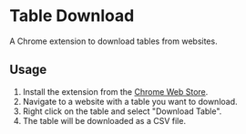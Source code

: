 # Table Download
A Chrome extension to download tables from websites.

## Usage
1. Install the extension from the [Chrome Web Store](https://chrome.google.com/webstore/detail/table-download/egjgjgjgjgjgjgjgjgjgjgjgjgjgjgjgj).
2. Navigate to a website with a table you want to download.
3. Right click on the table and select "Download Table".
4. The table will be downloaded as a CSV file.